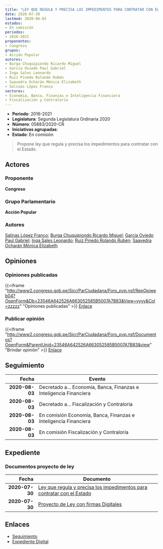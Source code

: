 ```yaml
---
title: "LEY QUE REGULA Y PRECISA LOS IMPEDIMENTOS PARA CONTRATAR CON EL ESTADO"
date: 2020-07-30
lastmod: 2020-08-03
estados:
- En comisión
periodos:
- 2016-2021
proponentes:
- Congreso
grupos:
- Acción Popular
autores:
- Burga Chuquipiondo Ricardo Miguel
- García Oviedo Paul Gabriel
- Inga Sales Leonardo
- Ruíz Pinedo Rolando Rubén
- Saavedra Ocharán Mónica Elizabeth
- Salinas López Franco
sectores:
- Economía, Banca, Finanzas e Inteligencia Financiera
- Fiscalización y Contraloría
---
```

- **Periodo**: 2016-2021
- **Legislatura**: Segunda Legislatura Ordinaria 2020
- **Número**: 05883/2020-CR
- **Iniciativas agrupadas**: 
- **Estado**: En comisión

> Propone ley que regula y precisa los impedimentos para contratar con el Estado.


## Actores

### Proponente

**Congreso**

### Grupo Parlamentario

**Acción Popular**

### Autores

[Salinas López Franco](mailto:mailto:fsalinas@congreso.gob.pe); [Burga Chuquipiondo Ricardo Miguel](mailto:mailto:rburga@congreso.gob.pe); [García Oviedo Paul Gabriel](mailto:mailto:pgarcia@congreso.gob.pe); [Inga Sales Leonardo](mailto:mailto:lingas@congreso.gob.pe); [Ruíz Pinedo Rolando Rubén](mailto:mailto:rruiz@congreso.gob.pe); [Saavedra Ocharán Mónica Elizabeth](mailto:mailto:msaavedra@congreso.gob.pe)

## Opiniones

### Opiniones publicadas

{{<iframe "http://www2.congreso.gob.pe/Sicr/ParCiudadana/Foro_pvp.nsf/RepOpiweb04?OpenForm&Db=23546A642526A663052585B5007A7B83&View=yyyy&Col=zzzzz" "Opiniones publicadas" >}}
[Enlace](http://www2.congreso.gob.pe/Sicr/ParCiudadana/Foro_pvp.nsf/RepOpiweb04?OpenForm&Db=23546A642526A663052585B5007A7B83&View=yyyy&Col=zzzzz)

### Publicar opinión

{{<iframe "http://www2.congreso.gob.pe/Sicr/ParCiudadana/Foro_pvp.nsf/Documentos?OpenForm&ParentUnid=23546A642526A663052585B5007A7B83&view" "Brindar opinión" >}}
[Enlace](http://www2.congreso.gob.pe/Sicr/ParCiudadana/Foro_pvp.nsf/Documentos?OpenForm&ParentUnid=23546A642526A663052585B5007A7B83&view)


## Seguimiento

| Fecha | Evento |
|------:|--------|
| **2020-08-03** | Decretado a... Economía, Banca, Finanzas e Inteligencia Financiera |
| **2020-08-03** | Decretado a... Fiscalización y Contraloría |
| **2020-08-03** | En comisión Economía, Banca, Finanzas e Inteligencia Financiera |
| **2020-08-03** | En comisión Fiscalización y Contraloría |

## Expediente

### Documentos proyecto de ley

| Fecha | Documento |
|------:|-----------|
| **2020-07-30** | [Ley que regula y precisa los impedimentos para contratar con el Estado](http://www.leyes.congreso.gob.pe/Documentos/2016_2021/Proyectos_de_Ley_y_de_Resoluciones_Legislativas/PL05883-20200730.pdf) |
| **2020-07-30** | [Proyecto de Ley con firmas Digitales](http://www.leyes.congreso.gob.pe/Documentos/2016_2021/Proyectos_de_Ley_y_de_Resoluciones_Legislativas/Proyectos_Firmas_digitales/PL05883.pdf) |

## Enlaces

- [Seguimiento](http://www2.congreso.gob.pe/Sicr/TraDocEstProc/CLProLey2016.nsf/f7fff46988ca05b1052578e100829cc7/a428ae5833342e4f052585b60014582a?OpenDocument)
- [Expediente Digital](http://www2.congreso.gob.pe/Sicr/TraDocEstProc/Expvirt_2011.nsf/visbusqptramdoc1621/05883?opendocument)

